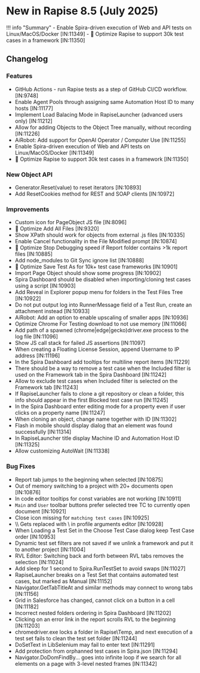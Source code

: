 # New in Rapise 8.5 (July 2025)

!!! info "Summary"
    - Enable Spira-driven execution of Web and API tests on Linux/MacOS/Docker [IN:11349]
    - :rocket: Optimize Rapise to support 30k test cases in a framework [IN:11350]

## Changelog

### Features

- GitHub Actions - run Rapise tests as a step of GitHub CI/CD workflow. [IN:9748]
- Enable Agent Pools through assigning same Automation Host ID to many hosts [IN:11177]
- Implement Load Balacing Mode in RapiseLauncher (advanced users only) [IN:11212]
- Allow for adding Objects to the Object Tree manually, without recording [IN:11226]
- AiRobot: Add support for OpenAI Operator / Computer Use [IN:11255]
- Enable Spira-driven execution of Web and API tests on Linux/MacOS/Docker [IN:11349]
- :rocket: Optimize Rapise to support 30k test cases in a framework [IN:11350]

### New Object API

- Generator.Reset(value) to reset iterators [IN:10893]
- Add ResetCookies method for REST and SOAP clients [IN:10972]

### Improvements

- Custom icon for PageObject JS file  [IN:8096]
- :rocket: Optimize Add All Files [IN:9320]
- Show XPath should work for objects from external .js files [IN:10335]
- Enable Cancel functionality in the File Modified prompt [IN:10874]
- :rocket: Optimize Stop Debugging speed if Report folder contains >1k report files [IN:10885]
- Add node_modules to Git Sync ignore list [IN:10888]
- :rocket: Optimize Save Test As for 10k+ test case frameworks [IN:10901]
- Import Page Object should show some progress [IN:10902]
- Spira Dashboard should be disabled when importing/cloning test cases using a script [IN:10903]
- Add Reveal in Explorer popup menu for folders in the Test Files Tree [IN:10922]
- Do not put output log into RunnerMessage field of a Test Run, create an attachment instead [IN:10933]
- AiRobot: Add an option to enable upscaling of smaller apps [IN:10936]
- Optimize Chrome For Testing download to not use memory [IN:11066]
- Add path of a spawned (chrome|edge|gecko)driver.exe process to the log file [IN:11096]
- Show JS call stack for failed JS assertions  [IN:11097]
- When creating a Floating License Session, append Username to IP address [IN:11196]
- In the Spira Dashboard add tooltips for multiline report items [IN:11229]
- There should be a way to remove a test case when the Included filter is used on the Framework tab in the Spira Dashboard [IN:11242]
- Allow to exclude test cases when Included filter is selected on the Framework tab [IN:11243]
- If RapiseLauncher fails to clone a git repository or clean a folder, this info should appear in the first Blocked test case run [IN:11245]
- In the Spira Dashboard enter editing mode for a property even if user clicks on a property name [IN:11247]
- When cloning an object, change name together with ID [IN:11302]
- Flash in mobile should display dialog that an element was found successfully [IN:11314]
- In RapiseLauncher title display Machine ID and Automation Host ID [IN:11325]
- Allow customizing AutoWait [IN:11338]

### Bug Fixes

- Report tab jumps to the beginning when selected [IN:10875]
- Out of memory switching to a project with 20+ documents open [IN:10876]
- In code editor tooltips for const variables are not working [IN:10911]
- `Main` and `User` toolbar buttons prefer selected tree TC to currently open document [IN:10921]
- Close icon missing for `matching test cases` [IN:10925]
- \\\\ Gets replaced with \\ in profile arguments editor [IN:10928]
- When Loading a Test Set in the Choose Test Case dialog keep Test Case order [IN:10953]
- Dynamic test set filters are not saved if we unlink a framework and put it to another project [IN:11004]
- RVL Editor: Switching back and forth between RVL tabs removes the selection [IN:11024]
- Add sleep for 1 second to Spira.RunTestSet to avoid swaps [IN:11027]
- RapiseLauncher breaks on a Test Set that contains automated test cases, but marked as Manual [IN:11152]
- Navigator.GetTabTitleAt and similar methods may connect to wrong tabs [IN:11156]
- Grid in Salesforce has changed, cannot click on a button in a cell [IN:11182]
- Incorrect nested folders ordering in Spira Dashboard [IN:11202]
- Clicking on an error link in the report scrolls RVL to the beginning [IN:11203]
- chromedriver.exe locks a folder in Rapise\\Temp, and next execution of a test set fails to clean the test set folder [IN:11244]
- DoSetText in LibSelenium may fail to enter text [IN:11291]
- Add protection from orphanned test cases in Spira.json [IN:11294]
- Navigator.DoDomFindBy... goes into infinite loop if we search for all elements on a page with 3-level nested frames [IN:11342]

